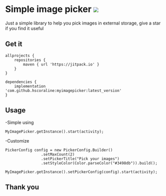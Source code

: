 # Simple image picker [![](https://jitpack.io/v/hscoraline/myimagepicker.svg)](https://jitpack.io/#hscoraline/myimagepicker)
Just a simple library to help you pick images in external storage, give a star if you find it useful
## Get it
```
allprojects {
	repositories {
		maven { url 'https://jitpack.io' }
	}
}
```
```
dependencies {
	implementation 'com.github.hscoraline:myimagepicker:latest_version'
}
```
## Usage
-Simple using
```
MyImagePicker.getInstance().start(activity);
```
-Customize
```
PickerConfig config = new PickerConfig.Builder()
                .setMaxCount(2)
                .setPickerTitle("Pick your images")
                .setStyleColor(Color.parseColor("#3498db")).build();
                
MyImagePicker.getInstance().setPickerConfig(config).start(activity);
```
## Thank you
